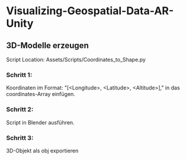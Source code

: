 # Visualizing-Geospatial-Data-AR-Unity

## 3D-Modelle erzeugen
Script Location: Assets/Scripts/Coordinates_to_Shape.py

### Schritt 1:
Koordinaten im Format: "[\<Longitude>, \<Latitude>, \<Altitude>]," in das coordinates-Array einfügen.
### Schritt 2:
Script in Blender ausführen.
### Schritt 3: 
3D-Objekt als obj exportieren
